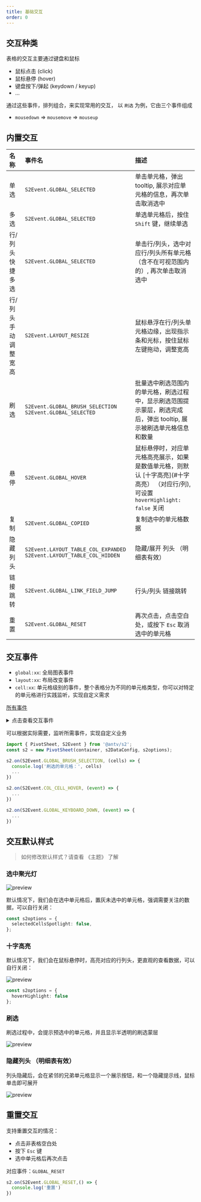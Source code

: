 ```yaml
---
title: 基础交互
order: 0
---
```


## 交互种类

表格的交互主要通过键盘和鼠标

- 鼠标点击 (click)
- 鼠标悬停 (hover)
- 键盘按下/弹起 (keydown / keyup)
- ...

通过这些事件，排列组合，来实现常用的交互，
以 `刷选` 为例，它由三个事件组成

- `mousedown` => `mousemove` => `mouseup`

## 内置交互

| 名称 | 事件名 | 描述 |
| :-- | :-- | :-- |
| 单选   | `S2Event.GLOBAL_SELECTED` |  单击单元格，弹出 tooltip, 展示对应单元格的信息，再次单击取消选中   |
| 多选   | `S2Event.GLOBAL_SELECTED` |  单选单元格后，按住 `Shift` 键，继续单选   |
| 行/列头快捷多选   | `S2Event.GLOBAL_SELECTED` |  单击行/列头，选中对应行/列头所有单元格 （含不在可视范围内的）, 再次单击取消选中   |
| 行/列头手动调整宽高  | `S2Event.LAYOUT_RESIZE` |  鼠标悬浮在行/列头单元格边缘，出现指示条和光标，按住鼠标左键拖动，调整宽高  |
| 刷选   | `S2Event.GLOBAL_BRUSH_SELECTION` `S2Event.GLOBAL_SELECTED` | 批量选中刷选范围内的单元格，刷选过程中，显示刷选范围提示蒙层，刷选完成后，弹出 tooltip, 展示被刷选单元格信息和数量 |
| 悬停   | `S2Event.GLOBAL_HOVER` | 鼠标悬停时，对应单元格高亮展示，如果是数值单元格，则默认 [十字高亮](#十字高亮） （对应行/列), 可设置 `hoverHighlight: false` 关闭 |
| 复制   | `S2Event.GLOBAL_COPIED` | 复制选中的单元格数据 |
| 隐藏列头   | `S2Event.LAYOUT_TABLE_COL_EXPANDED` `S2Event.LAYOUT_TABLE_COL_HIDDEN` | 隐藏/展开 列头 （明细表有效） |
| 链接跳转   | `S2Event.GLOBAL_LINK_FIELD_JUMP` | 行头/列头 链接跳转 |
| 重置  | `S2Event.GLOBAL_RESET` | 再次点击，点击空白处，或按下 `Esc` 取消选中的单元格 |

## 交互事件

- `global:xx`: 全局图表事件
- `layout:xx`: 布局改变事件
- `cell:xx`:  单元格级别的事件，整个表格分为不同的单元格类型，你可以对特定的单元格进行实践监听，实现自定义需求

[所有事件](https://github.com/antvis/S2/blob/master/packages/s2-core/src/common/constant/events/basic.ts)

<details>
<summary>点击查看交互事件</summary>

### 行头

| 名称 | 事件名 | 描述 |
| :-- | :-- | :-- |
| 展开树状结构   | `S2Event.ROW_CELL_COLLAPSE_TREE_ROWS` | 树状结构下，行头单元格展开  |
| 点击   | `S2Event.ROW_CELL_CLICK` |  行头单元格点击  |
| 双击   | `S2Event.ROW_CELL_DOUBLE_CLICK` |  行头单元格双击  |
| 悬停   | `S2Event.ROW_CELL_HOVER` |  行头单元格悬停  |
| 鼠标按下   | `S2Event.ROW_CELL_MOUSE_DOWN` |  行头单元格鼠标按下  |
| 鼠标移动   | `S2Event.ROW_CELL_MOUSE_MOVE` |  行头单元格鼠标移动  |
| 鼠标松开   | `S2Event.ROW_CELL_MOUSE_UP` |  行头单元格鼠标松开  |

### 列头

| 名称 | 事件名 | 描述 |
| :-- | :-- | :-- |
| 点击   | `S2Event.COL_CELL_CLICK` |  列头单元格点击  |
| 双击   | `S2Event.COL_CELL_DOUBLE_CLICK` |  列头单元格双击  |
| 悬停   | `S2Event.COL_CELL_HOVER` |  列头单元格悬停  |
| 鼠标按下   | `S2Event.COL_CELL_MOUSE_DOWN` |  列头单元格鼠标按下  |
| 鼠标移动   | `S2Event.COL_CELL_MOUSE_MOVE` |  列头单元格鼠标移动  |
| 鼠标松开   | `S2Event.COL_CELL_MOUSE_UP` |  列头单元格鼠标松开  |

### 数值单元格

| 名称 | 事件名 | 描述 |
| :-- | :-- | :-- |
| 点击   | `S2Event.DATA_CELL_CLICK` |  数值单元格点击  |
| 双击   | `S2Event.DATA_CELL_DOUBLE_CLICK` |  数值单元格双击  |
| 悬停   | `S2Event.DATA_CELL_HOVER` |  数值单元格悬停  |
| 鼠标按下   | `S2Event.DATA_CELL_MOUSE_DOWN` |  数值单元格鼠标按下  |
| 鼠标移动   | `S2Event.DATA_CELL_MOUSE_MOVE` |  数值单元格鼠标移动  |
| 鼠标松开   | `S2Event.DATA_CELL_MOUSE_UP` |  数值单元格鼠标松开  |
| 趋势 icon 点击   | `S2Event.DATA_CELL_TREND_ICON_CLICK` |  数值单元格 tooltip 里面的趋势 icon 点击   |
| 刷选   | `S2Event.DATE_CELL_BRUSH_SELECTION` |  数值单元格刷选  |

### 角头

| 名称 | 事件名 | 描述 |
| :-- | :-- | :-- |
| 点击   | `S2Event.CORNER_CELL_CLICK` |  角头单元格点击  |
| 双击   | `S2Event.CORNER_CELL_DOUBLE_CLICK` |  角头单元格双击  |
| 悬停   | `S2Event.CORNER_CELL_HOVER` |  角头单元格悬停  |
| 鼠标按下   | `S2Event.CORNER_CELL_MOUSE_DOWN` |  角头单元格鼠标按下  |
| 鼠标移动   | `S2Event.CORNER_CELL_MOUSE_MOVE` |  角头单元格鼠标移动  |
| 鼠标松开   | `S2Event.CORNER_CELL_MOUSE_UP` |  角头单元格鼠标松开  |

### 布局

| 名称 | 事件名 | 描述 |
| :-- | :-- | :-- |
| 单元格调整   | `S2Event.LAYOUT_RESIZE` |  单元格宽高发生改变  |
| 调整单元格大小时鼠标按下  | `S2Event.LAYOUT_RESIZE_MOUSE_DOWN` |  调整单元格大小鼠标按下，目前仅 行/列 头有效  |
| 调整单元格大小时鼠标移动  | `S2Event.LAYOUT_RESIZE_MOUSE_MOVE` |  调整单元格大小鼠标移动，目前仅 行/列 头有效  |
| 调整单元格大小时鼠标松开  | `S2Event.LAYOUT_RESIZE_MOUSE_UP` |  调整单元格大小鼠标松开，目前仅 行/列 头有效  |
| 行头宽度改变  | `S2Event.LAYOUT_RESIZE_ROW_WIDTH` |   |
| 行头高度改变  | `S2Event.LAYOUT_RESIZE_ROW_HEIGHT` |   |
| 列头宽度改变  | `S2Event.LAYOUT_RESIZE_COL_WIDTH` |   |
| 行头宽度改变  | `S2Event.LAYOUT_RESIZE_COL_HEIGHT` |   |
| 树状结构宽度改变  | `S2Event.LAYOUT_RESIZE_TREE_WIDTH` |  树状模式下，单元格宽度发生改变时触发 |
| 列头展开  | `S2Event.LAYOUT_TABLE_COL_EXPANDED` |  列头展开时触犯，明细表有效  |
| 列头隐藏  | `S2Event.LAYOUT_TABLE_COL_HIDDEN` |  列头隐藏时触发，明细表有效  |

### 全局

| 名称 | 事件名 | 描述 |
| :-- | :-- | :-- |
| 键盘按下   | `S2Event.GLOBAL_KEYBOARD_DOWN` |  键盘按下  |
| 键盘松开   | `S2Event.GLOBAL_KEYBOARD_UP` |  键盘松开  |
| 复制   | `S2Event.GLOBAL_COPIED` |  对选中的单元格复制  |
| 鼠标松开   | `S2Event.GLOBAL_MOUSE_UP` |  鼠标松开  |
| 右键   | `S2Event.GLOBAL_CONTEXT_MENU` |  图表区域按下右键  |
| 选中   | `S2Event.GLOBAL_SELECTED` |  选中单元格时，如：刷选，多选，单选  |
| 悬停   | `S2Event.GLOBAL_HOVER` |  鼠标悬停在单元格  |
| 重置   | `S2Event.GLOBAL_RESET` |  点击空白处，按下 Esc, 键等重置交互样式时  |
| 链接跳转   | `S2Event.GLOBAL_LINK_FIELD_JUMP` |  点击行列头被编辑为链接字段的文本时  |
| icon 点击   | `S2Event.GLOBAL_ACTION_ICON_CLICK` |  单元格右侧的操作 icon 点击时，比如：排序图标  |
| icon 悬停   | `S2Event.GLOBAL_ACTION_ICON_HOVER` |  单元格右侧的操作 icon 悬停时，比如：排序图标  |

</details>

可以根据实际需要，监听所需事件，实现自定义业务

```ts
import { PivotSheet, S2Event } from '@antv/s2';
const s2 = new PivotSheet(container, s2DataConfig, s2options);

s2.on(S2Event.GLOBAL_BRUSH_SELECTION, (cells) => {
  console.log('刷选的单元格：', cells)
  ...
})

s2.on(S2Event.COL_CELL_HOVER, (event) => {
  ...
})

s2.on(S2Event.GLOBAL_KEYBOARD_DOWN, (event) => {
  ...
})
```

## 交互默认样式

> 如何修改默认样式？请查看 《主题》 了解

### 选中聚光灯

![preview](https://gw.alipayobjects.com/zos/antfincdn/Z0nENy85%26/929f6638-a19f-4a6c-9ad8-a9a6ef2269c3.png)

默认情况下，我们会在选中单元格后，置灰未选中的单元格，强调需要关注的数据，可以自行关闭：

```ts
const s2options = {
  selectedCellsSpotlight: false,
};
```

### 十字高亮

默认情况下，我们会在鼠标悬停时，高亮对应的行列头，更直观的查看数据，可以自行关闭：

![preview](https://gw.alipayobjects.com/zos/antfincdn/1oWitPZ7j/802123cc-6ee6-41c7-9310-049348a016ca.png)

```ts
const s2options = {
  hoverHighlight: false
};
```

### 刷选

刷选过程中，会提示预选中的单元格，并且显示半透明的刷选蒙层

![preview](https://gw.alipayobjects.com/zos/antfincdn/HXv13NOg%26/02f11164-9dee-41ee-80d6-694d2e7eaf5a.png)

### 隐藏列头 （明细表有效）

列头隐藏后，会在紧邻的兄弟单元格显示一个展示按钮，和一个隐藏提示线，鼠标单击即可展开

![preview](https://gw.alipayobjects.com/zos/antfincdn/PNFrjWu%261/8b9de9d4-b4be-48dd-abdb-40f98371592e.png)

## 重置交互

支持重置交互的情况：

- 点击非表格空白处
- 按下 `Esc` 键
- 选中单元格后再次点击

对应事件：`GLOBAL_RESET`

```ts
s2.on(S2Event.GLOBAL_RESET,() => {
  console.log('重置')
})
```

